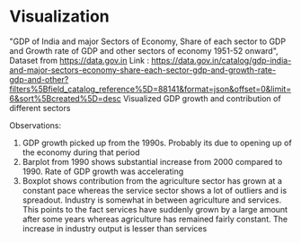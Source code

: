 # Visualization
"GDP of India and major Sectors of Economy, Share of each sector to GDP and Growth rate of GDP and other sectors of economy 1951-52 onward", Dataset from https://data.gov.in
Link : https://data.gov.in/catalog/gdp-india-and-major-sectors-economy-share-each-sector-gdp-and-growth-rate-gdp-and-other?filters%5Bfield_catalog_reference%5D=88141&format=json&offset=0&limit=6&sort%5Bcreated%5D=desc
Visualized GDP growth and contribution of different sectors

Observations:
1) GDP growth picked up from the 1990s. Probably its due to opening up of the economy during that period
2) Barplot from 1990 shows substantial increase from 2000 compared to 1990. Rate of GDP growth was accelerating
3) Boxplot shows contribution from the agriculture sector has grown at a constant pace whereas the service sector shows a lot of outliers and is spreadout. Industry is somewhat in between agriculture and services. This points to the fact services have suddenly grown by a large amount after some years whereas agriculture has remained fairly constant. The increase in industry output is lesser than services
